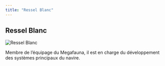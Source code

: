 ```yaml
---
title: "Ressel Blanc"
---
```


Ressel Blanc
------------


![Ressel Blanc](/images/stories/saga/gnoreconguista/persos/ressel-blanc.png)

Membre de l’équipage du Megafauna, il est en charge du développement des systèmes principaux du navire.
